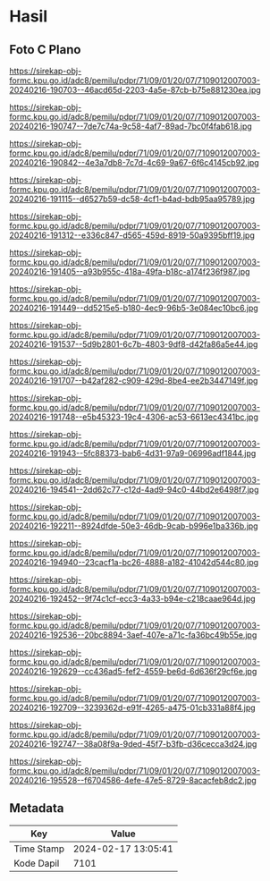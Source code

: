 # Hasil

## Foto C Plano

https://sirekap-obj-formc.kpu.go.id/adc8/pemilu/pdpr/71/09/01/20/07/7109012007003-20240216-190703--46acd65d-2203-4a5e-87cb-b75e881230ea.jpg

https://sirekap-obj-formc.kpu.go.id/adc8/pemilu/pdpr/71/09/01/20/07/7109012007003-20240216-190747--7de7c74a-9c58-4af7-89ad-7bc0f4fab618.jpg

https://sirekap-obj-formc.kpu.go.id/adc8/pemilu/pdpr/71/09/01/20/07/7109012007003-20240216-190842--4e3a7db8-7c7d-4c69-9a67-6f6c4145cb92.jpg

https://sirekap-obj-formc.kpu.go.id/adc8/pemilu/pdpr/71/09/01/20/07/7109012007003-20240216-191115--d6527b59-dc58-4cf1-b4ad-bdb95aa95789.jpg

https://sirekap-obj-formc.kpu.go.id/adc8/pemilu/pdpr/71/09/01/20/07/7109012007003-20240216-191312--e336c847-d565-459d-8919-50a9395bff19.jpg

https://sirekap-obj-formc.kpu.go.id/adc8/pemilu/pdpr/71/09/01/20/07/7109012007003-20240216-191405--a93b955c-418a-49fa-b18c-a174f236f987.jpg

https://sirekap-obj-formc.kpu.go.id/adc8/pemilu/pdpr/71/09/01/20/07/7109012007003-20240216-191449--dd5215e5-b180-4ec9-96b5-3e084ec10bc6.jpg

https://sirekap-obj-formc.kpu.go.id/adc8/pemilu/pdpr/71/09/01/20/07/7109012007003-20240216-191537--5d9b2801-6c7b-4803-9df8-d42fa86a5e44.jpg

https://sirekap-obj-formc.kpu.go.id/adc8/pemilu/pdpr/71/09/01/20/07/7109012007003-20240216-191707--b42af282-c909-429d-8be4-ee2b3447149f.jpg

https://sirekap-obj-formc.kpu.go.id/adc8/pemilu/pdpr/71/09/01/20/07/7109012007003-20240216-191748--e5b45323-19c4-4306-ac53-6613ec4341bc.jpg

https://sirekap-obj-formc.kpu.go.id/adc8/pemilu/pdpr/71/09/01/20/07/7109012007003-20240216-191943--5fc88373-bab6-4d31-97a9-06996adf1844.jpg

https://sirekap-obj-formc.kpu.go.id/adc8/pemilu/pdpr/71/09/01/20/07/7109012007003-20240216-194541--2dd62c77-c12d-4ad9-94c0-44bd2e6498f7.jpg

https://sirekap-obj-formc.kpu.go.id/adc8/pemilu/pdpr/71/09/01/20/07/7109012007003-20240216-192211--8924dfde-50e3-46db-9cab-b996e1ba336b.jpg

https://sirekap-obj-formc.kpu.go.id/adc8/pemilu/pdpr/71/09/01/20/07/7109012007003-20240216-194940--23cacf1a-bc26-4888-a182-41042d544c80.jpg

https://sirekap-obj-formc.kpu.go.id/adc8/pemilu/pdpr/71/09/01/20/07/7109012007003-20240216-192452--9f74c1cf-ecc3-4a33-b94e-c218caae964d.jpg

https://sirekap-obj-formc.kpu.go.id/adc8/pemilu/pdpr/71/09/01/20/07/7109012007003-20240216-192536--20bc8894-3aef-407e-a71c-fa36bc49b55e.jpg

https://sirekap-obj-formc.kpu.go.id/adc8/pemilu/pdpr/71/09/01/20/07/7109012007003-20240216-192629--cc436ad5-fef2-4559-be6d-6d636f29cf6e.jpg

https://sirekap-obj-formc.kpu.go.id/adc8/pemilu/pdpr/71/09/01/20/07/7109012007003-20240216-192709--3239362d-e91f-4265-a475-01cb331a88f4.jpg

https://sirekap-obj-formc.kpu.go.id/adc8/pemilu/pdpr/71/09/01/20/07/7109012007003-20240216-192747--38a08f9a-9ded-45f7-b3fb-d36cecca3d24.jpg

https://sirekap-obj-formc.kpu.go.id/adc8/pemilu/pdpr/71/09/01/20/07/7109012007003-20240216-195528--f6704586-4efe-47e5-8729-8acacfeb8dc2.jpg


## Metadata

| Key        | Value               |
| ---------- | ------------------- |
| Time Stamp | 2024-02-17 13:05:41 |
| Kode Dapil | 7101                |



